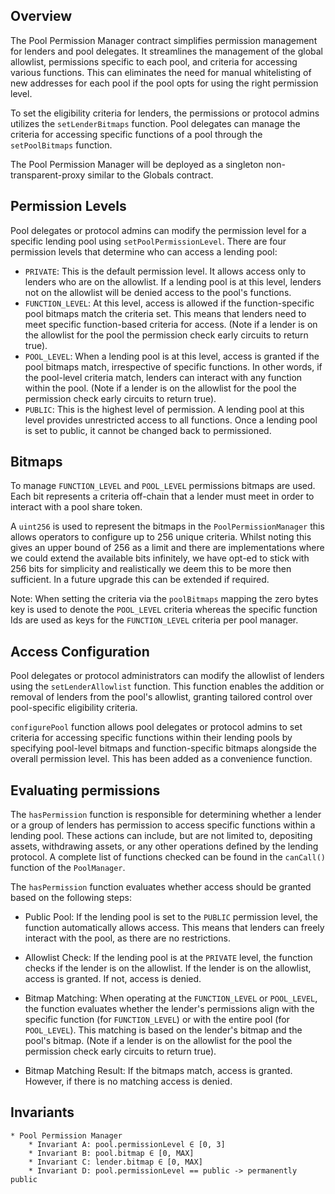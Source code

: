 ## Overview

The Pool Permission Manager contract simplifies permission management for lenders and pool delegates. It streamlines the management of the global allowlist, permissions specific to each pool, and criteria for accessing various functions. This can eliminates the need for manual whitelisting of new addresses for each pool if the pool opts for using the right permission level.

To set the eligibility criteria for lenders, the permissions or protocol admins utilizes the `setLenderBitmaps` function. Pool delegates can manage the criteria for accessing specific functions of a pool through the `setPoolBitmaps` function.

The Pool Permission Manager will be deployed as a singleton non-transparent-proxy similar to the Globals contract.

## Permission Levels

Pool delegates or protocol admins can modify the permission level for a specific lending pool using `setPoolPermissionLevel`. There are four permission levels that determine who can access a lending pool:

- `PRIVATE`:        This is the default permission level. It allows access only to lenders who are on the allowlist. If a lending pool is at
                    this level, lenders not on the allowlist will be denied access to the pool's functions.
- `FUNCTION_LEVEL`: At this level, access is allowed if the function-specific pool bitmaps match the criteria set. This means that lenders
                    need to meet specific function-based criteria for access. (Note if a lender is on the allowlist for the pool the
                    permission check early circuits to return true).
- `POOL_LEVEL`:     When a lending pool is at this level, access is granted if the pool bitmaps match, irrespective of specific functions.
                    In other words, if the pool-level criteria match, lenders can interact with any function within the pool. (Note if a
                    lender is on the allowlist for the pool the permission check early circuits to return true).
- `PUBLIC`:         This is the highest level of permission. A lending pool at this level provides unrestricted access to all functions.
                    Once a lending pool is set to public, it cannot be changed back to permissioned.

## Bitmaps

To manage `FUNCTION_LEVEL` and `POOL_LEVEL` permissions bitmaps are used. Each bit represents a criteria off-chain that a lender must meet in order to interact with a pool share token.

A `uint256` is used to represent the bitmaps in the `PoolPermissionManager` this allows operators to configure up to 256 unique criteria. Whilst noting this gives an upper bound of 256 as a limit and there are implementations where we could extend the available bits infinitely, we have opt-ed to stick with 256 bits for simplicity and realistically we deem this to be more then sufficient. In a future upgrade this can be extended if required.

Note: When setting the criteria via the `poolBitmaps` mapping the zero bytes key is used to denote the `POOL_LEVEL` criteria whereas the specific function Ids are used as keys for the `FUNCTION_LEVEL` criteria per pool manager.

## Access Configuration

Pool delegates or protocol administrators can modify the allowlist of lenders using the `setLenderAllowlist` function. This function enables the addition or removal of lenders from the pool's allowlist, granting tailored control over pool-specific eligibility criteria.

`configurePool` function allows pool delegates or protocol admins to set criteria for accessing specific functions within their lending pools by specifying pool-level bitmaps and function-specific bitmaps alongside the overall permission level. This has been added as a convenience function.

## Evaluating permissions

The `hasPermission` function is responsible for determining whether a lender or a group of lenders has permission to access specific functions within a lending pool. These actions can include, but are not limited to, depositing assets, withdrawing assets, or any other operations defined by the lending protocol. A complete list of functions checked can be found in the `canCall()` function of the `PoolManager`.

The `hasPermission` function evaluates whether access should be granted based on the following steps:

- Public Pool: If the lending pool is set to the `PUBLIC` permission level, the function automatically allows access. This means that lenders can freely interact with the pool, as there are no restrictions.

- Allowlist Check: If the lending pool is at the `PRIVATE` level, the function checks if the lender is on the allowlist. If the lender is on the allowlist, access is granted. If not, access is denied.

- Bitmap Matching: When operating at the `FUNCTION_LEVEL` or `POOL_LEVEL`, the function evaluates whether the lender's permissions align with the specific function (for `FUNCTION_LEVEL`) or with the entire pool (for `POOL_LEVEL`). This matching is based on the lender's bitmap and the pool's bitmap. (Note if a lender is on the allowlist for the pool the permission check early circuits to return true).

- Bitmap Matching Result: If the bitmaps match, access is granted. However, if there is no matching access is denied.

## Invariants

```
* Pool Permission Manager
    * Invariant A: pool.permissionLevel ∈ [0, 3]
    * Invariant B: pool.bitmap ∈ [0, MAX]
    * Invariant C: lender.bitmap ∈ [0, MAX]
    * Invariant D: pool.permissionLevel == public -> permanently public
```
